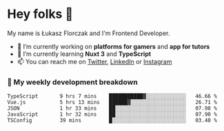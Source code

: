 # Hey folks 👋

My name is Łukasz Florczak and I'm Frontend Developer. 

- 🔭 I’m currently working on **platforms for gamers** and **app for tutors**
- 🌱 I’m currently learning **Nuxt 3** and **TypeScript**
- 📫 You can reach me on [Twitter](https://twitter.com/lukaszflorczak), [LinkedIn](https://pl.linkedin.com/in/lukasz-florczak) or [Instagram](https://instagram.com/lukaszflorczak)


### 🧮 My weekly development breakdown

<!--START_SECTION:waka-->

```text
TypeScript       9 hrs 7 mins    ███████████▓░░░░░░░░░░░░░   46.66 %
Vue.js           5 hrs 13 mins   ██████▓░░░░░░░░░░░░░░░░░░   26.71 %
JSON             1 hr 33 mins    ██░░░░░░░░░░░░░░░░░░░░░░░   07.98 %
JavaScript       1 hr 32 mins    ██░░░░░░░░░░░░░░░░░░░░░░░   07.90 %
TSConfig         39 mins         █░░░░░░░░░░░░░░░░░░░░░░░░   03.40 %
```

<!--END_SECTION:waka-->

<!--
**lukaszflorczak/lukaszflorczak** is a ✨ _special_ ✨ repository because its `README.md` (this file) appears on your GitHub profile.

Here are some ideas to get you started:

- 🔭 I’m currently working on ...
- 🌱 I’m currently learning ...
- 👯 I’m looking to collaborate on ...
- 🤔 I’m looking for help with ...
- 💬 Ask me about ...
- 📫 How to reach me: ...
- 😄 Pronouns: ...
- ⚡ Fun fact: ...
-->
